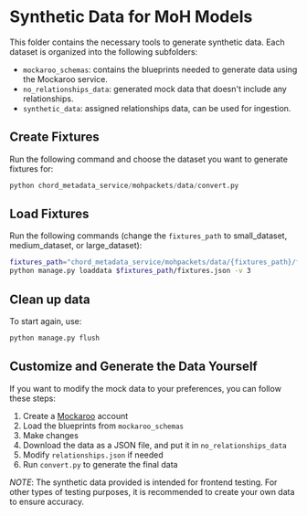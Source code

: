 # Synthetic Data for MoH Models

This folder contains the necessary tools to generate synthetic data. Each dataset is organized into the following subfolders:

- `mockaroo_schemas`: contains the blueprints needed to generate data using the Mockaroo service.
- `no_relationships_data`: generated mock data that doesn't include any relationships.
- `synthetic_data`: assigned relationships data, can be used for ingestion.

## Create Fixtures

Run the following command and choose the dataset you want to generate fixtures for:

```python
python chord_metadata_service/mohpackets/data/convert.py
```

## Load Fixtures

Run the following commands (change the `fixtures_path` to small_dataset, medium_dataset, or large_dataset):

```bash
fixtures_path="chord_metadata_service/mohpackets/data/{fixtures_path}/fixtures"
python manage.py loaddata $fixtures_path/fixtures.json -v 3
```

## Clean up data

To start again, use:

```bash
python manage.py flush
```

## Customize and Generate the Data Yourself

If you want to modify the mock data to your preferences, you can follow these steps:

1. Create a [Mockaroo](https://www.mockaroo.com/) account
2. Load the blueprints from `mockaroo_schemas`
3. Make changes
4. Download the data as a JSON file, and put it in `no_relationships_data`
5. Modify `relationships.json` if needed
6. Run `convert.py` to generate the final data

*NOTE*: The synthetic data provided is intended for frontend testing. For other types of testing purposes, it is recommended to create your own data to ensure accuracy.
